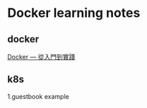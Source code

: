 # Docker learning notes

## docker
[Docker — 從入門到實踐][1]

## k8s
1.guestbook example



[1]:https://yeasy.gitbooks.io/docker_practice/content/
